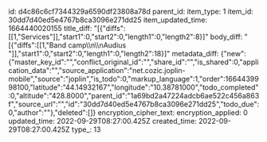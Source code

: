id: d4c86c6cf7344329a6590df23808a78d
parent_id: 
item_type: 1
item_id: 30dd7d40ed5e4767b8ca3096e271dd25
item_updated_time: 1664440020155
title_diff: "[{\"diffs\":[[1,\"Services\"]],\"start1\":0,\"start2\":0,\"length1\":0,\"length2\":8}]"
body_diff: "[{\"diffs\":[[1,\"Band camp\\\n\\\nAudius \"]],\"start1\":0,\"start2\":0,\"length1\":0,\"length2\":18}]"
metadata_diff: {"new":{"master_key_id":"","conflict_original_id":"","share_id":"","is_shared":0,"application_data":"","source_application":"net.cozic.joplin-mobile","source":"joplin","is_todo":0,"markup_language":1,"order":1664439998100,"latitude":"44.14932167","longitude":"10.38781000","todo_completed":0,"altitude":"428.8000","parent_id":"1a69bd2a47224adcb6ae522c456a863f","source_url":"","id":"30dd7d40ed5e4767b8ca3096e271dd25","todo_due":0,"author":""},"deleted":[]}
encryption_cipher_text: 
encryption_applied: 0
updated_time: 2022-09-29T08:27:00.425Z
created_time: 2022-09-29T08:27:00.425Z
type_: 13